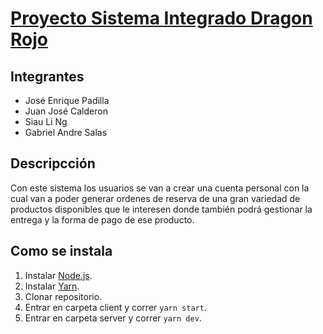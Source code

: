 # [Proyecto Sistema Integrado Dragon Rojo](https://dragon-rojo.netlify.app/)

## Integrantes

- José Enrique Padilla
- Juan José Calderon
- Siau Li Ng
- Gabriel Andre Salas

## Descripcción

Con este sistema los usuarios se van a crear una cuenta personal con la cual van a poder generar ordenes de reserva de una gran variedad de productos disponibles que le interesen donde también podrá gestionar la entrega y la forma de pago de ese producto.

## Como se instala

1. Instalar [Node.js](https://nodejs.org/en/download/).
2. Instalar [Yarn](https://classic.yarnpkg.com/en/docs/install/#mac-stable).
3. Clonar repositorio.
4. Entrar en carpeta client y correr `yarn start`.
5. Entrar en carpeta server y correr `yarn dev`.
